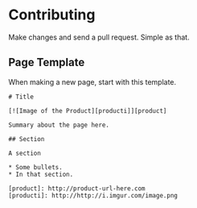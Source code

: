 # Contributing

Make changes and send a pull request. Simple as that.

## Page Template

When making a new page, start with this template.

    # Title

    [![Image of the Product][producti]][product]

    Summary about the page here.

    ## Section

    A section

    * Some bullets.
    * In that section.

    [product]: http://product-url-here.com
    [producti]: http://http://i.imgur.com/image.png

